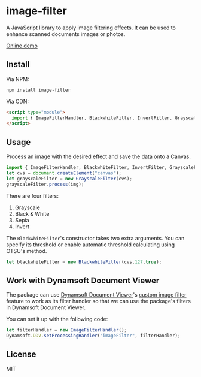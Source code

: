 # image-filter

A JavaScript library to apply image filtering effects. It can be used to enhance scanned documents images or photos.

[Online demo](https://tony-xlh.github.io/image-filter)

## Install

Via NPM:

```bash
npm install image-filter
```

Via CDN:

```html
<script type="module">
  import { ImageFilterHandler, BlackwhiteFilter, InvertFilter, GrayscaleFilter, SepiaFilter } from 'https://cdn.jsdelivr.net/npm/image-filter/dist/image-filter.js';
</script>
```

## Usage

Process an image with the desired effect and save the data onto a Canvas.

```js
import { ImageFilterHandler, BlackwhiteFilter, InvertFilter, GrayscaleFilter, SepiaFilter } from 'image-filter';
let cvs = document.createElement("canvas");
let grayscaleFilter = new GrayscaleFilter(cvs);
grayscaleFilter.process(img);
```

There are four filters:

1. Grayscale
2. Black & White
3. Sepia
4. Invert

The `BlackwhiteFilter`'s constructor takes two extra arguments. You can specify its threshold or enable automatic threshold calculating using OTSU's method.

```js
let blackwhiteFilter = new BlackwhiteFilter(cvs,127,true);
```

## Work with Dynamsoft Document Viewer

The package can use [Dynamsoft Document Viewer](https://www.dynamsoft.com/document-viewer/docs/introduction/index.html)'s [custom image filter](https://www.dynamsoft.com/document-viewer/docs/features/advanced/imagefilter.html) feature to work as its filter handler so that we can use the package's filters in Dynamsoft Document Viewer.

You can set it up with the following code:

```js
let filterHandler = new ImageFilterHandler();
Dynamsoft.DDV.setProcessingHandler("imageFilter", filterHandler);
```

## License

MIT
